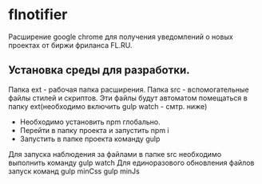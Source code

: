 # flnotifier

Расширение google chrome для получения уведомлений о новых проектах от биржи фриланса FL.RU.

## Установка среды для разработки.
Папка ext - рабочая папка расширения.
Папка src - вспомогательные файлы стилей и скриптов. Эти файлы будут автоматом помещаться в папку ext(необходимо включить gulp watch - смтр. ниже)

+ Необходимо установить npm глобально.
+ Перейти в папку проекта и запустить 
    npm i
+ Запустить в папке проекта команду 
    gulp

Для запуска наблюдения за файлами в папке src необходимо выполнить команду 
    gulp watch
Для единоразового обновления файлов запуск команд
    gulp minCss
    gulp minJs
